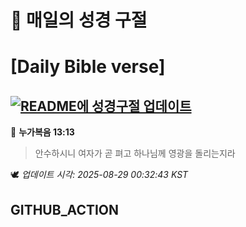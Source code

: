 # 🙏 매일의 성경 구절
# [Daily Bible verse]
## [![README에 성경구절 업데이트](https://github.com/DONGSUKA/first_test/actions/workflows/update-readme-bible.yml/badge.svg)](https://github.com/DONGSUKA/first_test/actions/workflows/update-readme-bible.yml)
<!-- START_BIBLE_VERSE -->
📖 **누가복음 13:13**
> 안수하시니 여자가 곧 펴고 하나님께 영광을 돌리는지라

🕊️ _업데이트 시각: 2025-08-29 00:32:43 KST_
  <!-- END_BIBLE_VERSE -->
## GITHUB_ACTION
